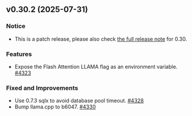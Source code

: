 ## v0.30.2 (2025-07-31)

### Notice

* This is a patch release, please also check [the full release note](https://github.com/TabbyML/tabby/releases/tag/v0.30.0) for 0.30.

### Features

* Expose the Flash Attention LLAMA flag as an environment variable. [#4323](https://github.com/TabbyML/tabby/pull/4323)

### Fixed and Improvements

* Use 0.7.3 sqlx to avoid database pool timeout. [#4328](https://github.com/TabbyML/tabby/pull/4328)
* Bump llama.cpp to b6047. [#4330](https://github.com/TabbyML/tabby/pull/4330)
